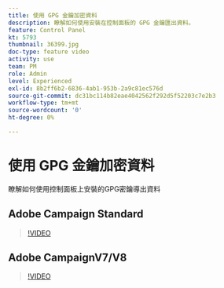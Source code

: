 ```yaml
---
title: 使用 GPG 金鑰加密資料
description: 瞭解如何使用安裝在控制面板的 GPG 金鑰匯出資料。
feature: Control Panel
kt: 5793
thumbnail: 36399.jpg
doc-type: feature video
activity: use
team: PM
role: Admin
level: Experienced
exl-id: 8b2ff6b2-6836-4ab1-953b-2a9c81ec576d
source-git-commit: dc31bc114b82eae4042562f292d5f52203c7e2b3
workflow-type: tm+mt
source-wordcount: '0'
ht-degree: 0%

---
```


# 使用 GPG 金鑰加密資料

瞭解如何使用控制面板上安裝的GPG密鑰導出資料

## Adobe Campaign Standard

>[!VIDEO](https://video.tv.adobe.com/v/36380?quality=12)

## Adobe CampaignV7/V8

>[!VIDEO](https://video.tv.adobe.com/v/36399?quality=12)
